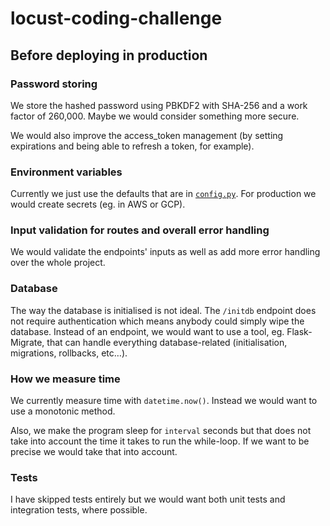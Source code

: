 # locust-coding-challenge

## Before deploying in production

### Password storing

We store the hashed password using PBKDF2 with SHA-256 and a work factor of 260,000.
Maybe we would consider something more secure.

We would also improve the access_token management (by setting expirations and being able to refresh a token, for example).

### Environment variables

Currently we just use the defaults that are in [`config.py`](server/config.py).
For production we would create secrets (eg. in AWS or GCP).

### Input validation for routes and overall error handling

We would validate the endpoints' inputs as well as add more error handling over the whole project.

### Database

The way the database is initialised is not ideal.
The `/initdb` endpoint does not require authentication which means anybody could simply wipe the database.
Instead of an endpoint, we would want to use a tool, eg. Flask-Migrate, that can handle everything database-related (initialisation, migrations, rollbacks, etc…).

### How we measure time

We currently measure time with `datetime.now()`.
Instead we would want to use a monotonic method.

Also, we make the program sleep for `interval` seconds but that does not take into account the time it takes to run the while-loop.
If we want to be precise we would take that into account.

### Tests

I have skipped tests entirely but we would want both unit tests and integration tests, where possible.
